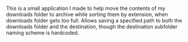 This is a small application I made to help move the contents of my downloads folder to archive while sorting them by extension, when downloads folder gets too full.
Allows saving a specified path to both the downloads folder and the destination, though the destination subfolder naming scheme is hardcoded.
